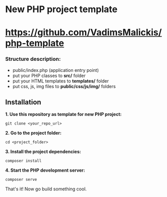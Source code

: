 # New PHP project template

# https://github.com/VadimsMalickis/php-template

### Structure description:
- public/index.php (application entry point)
- put your PHP classes to **src/** folder
- put your HTML templates to **templates/** folder
- put css, js, img files to **public/css/js/img/** folders

## Installation


**1. Use this repository as template for new PHP project:**

```shell
git clone <your_repo_url>
```

**2. Go to the project folder:**

```shell
cd <project_folder>
```

**3. Install the project dependencies:**

```shell
composer install
```

**4. Start the PHP development server:**

```shell
composer serve
```

That's it! Now go build something cool.
